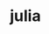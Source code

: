 ---
title: "julia"
layout: cache
categories: [package, develop]
meta: {"versions": ["1.9.3"], "compilers": ["gcc@=11.4.0"], "oss": ["ubuntu20.04"], "platforms": ["linux"], "targets": ["x86_64_v3"], "stacks": ["e4s", "root"], "num_specs": 5, "num_specs_by_stack": {"e4s": 5, "root": 5}}
spec_details: [{"hash": "4n6ahnr7dcdl6h3jusvkzfvq5fon2iau", "compiler": "gcc@=11.4.0", "versions": ["1.9.3"], "os": "ubuntu20.04", "platform": "linux", "target": "x86_64_v3", "variants": ["build_system=makefile", "+openlibm", "+precompile"], "stacks": ["e4s", "root"], "size": "-", "tarball": "https://binaries.spack.io/develop/build_cache/linux-ubuntu20.04-x86_64_v3/gcc-11.4.0/julia-1.9.3/linux-ubuntu20.04-x86_64_v3-gcc-11.4.0-julia-1.9.3-4n6ahnr7dcdl6h3jusvkzfvq5fon2iau.spack"}, {"hash": "c3e5qumiq2c5zfpcsoxsgfqlgw5on765", "compiler": "gcc@=11.4.0", "versions": ["1.9.3"], "os": "ubuntu20.04", "platform": "linux", "target": "x86_64_v3", "variants": ["build_system=makefile", "+openlibm", "patches=00569f4", "+precompile"], "stacks": ["e4s", "root"], "size": "-", "tarball": "https://binaries.spack.io/develop/build_cache/linux-ubuntu20.04-x86_64_v3/gcc-11.4.0/julia-1.9.3/linux-ubuntu20.04-x86_64_v3-gcc-11.4.0-julia-1.9.3-c3e5qumiq2c5zfpcsoxsgfqlgw5on765.spack"}, {"hash": "3shd56vu7helf4mv4h7ggrzytb2zxocp", "compiler": "gcc@=11.4.0", "versions": ["1.9.3"], "os": "ubuntu20.04", "platform": "linux", "target": "x86_64_v3", "variants": ["build_system=makefile", "+openlibm", "+precompile"], "stacks": ["e4s", "root"], "size": "-", "tarball": "https://binaries.spack.io/develop/build_cache/linux-ubuntu20.04-x86_64_v3/gcc-11.4.0/julia-1.9.3/linux-ubuntu20.04-x86_64_v3-gcc-11.4.0-julia-1.9.3-3shd56vu7helf4mv4h7ggrzytb2zxocp.spack"}, {"hash": "2akccm7cgp7yaqxoftlhvagx7ulkrgqo", "compiler": "gcc@=11.4.0", "versions": ["1.9.3"], "os": "ubuntu20.04", "platform": "linux", "target": "x86_64_v3", "variants": ["build_system=makefile", "+openlibm", "+precompile"], "stacks": ["e4s", "root"], "size": "-", "tarball": "https://binaries.spack.io/develop/build_cache/linux-ubuntu20.04-x86_64_v3/gcc-11.4.0/julia-1.9.3/linux-ubuntu20.04-x86_64_v3-gcc-11.4.0-julia-1.9.3-2akccm7cgp7yaqxoftlhvagx7ulkrgqo.spack"}, {"hash": "mmybp5gpzzxxlapv2byy7zo5vhr66abc", "compiler": "gcc@=11.4.0", "versions": ["1.9.3"], "os": "ubuntu20.04", "platform": "linux", "target": "x86_64_v3", "variants": ["build_system=makefile", "+openlibm", "+precompile"], "stacks": ["e4s", "root"], "size": "-", "tarball": "https://binaries.spack.io/develop/build_cache/linux-ubuntu20.04-x86_64_v3/gcc-11.4.0/julia-1.9.3/linux-ubuntu20.04-x86_64_v3-gcc-11.4.0-julia-1.9.3-mmybp5gpzzxxlapv2byy7zo5vhr66abc.spack"}]
---